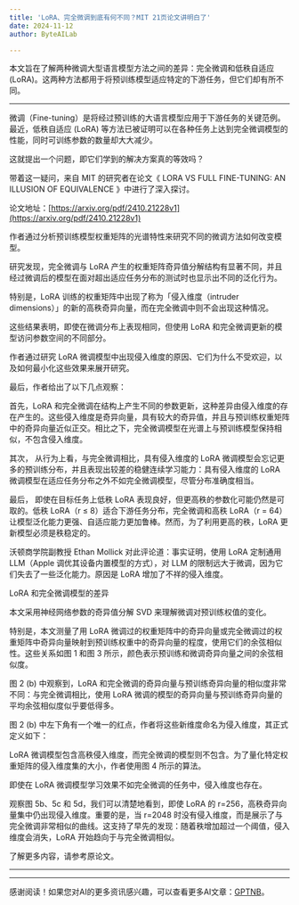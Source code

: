 ```yaml
---
title: 'LoRA、完全微调到底有何不同？MIT 21页论文讲明白了'
date: 2024-11-12
author: ByteAILab

---
```


本文旨在了解两种微调大型语言模型方法之间的差异：完全微调和低秩自适应 (LoRA)。这两种方法都用于将预训练模型适应特定的下游任务，但它们却有所不同。

---


微调（Fine-tuning）是将经过预训练的大语言模型应用于下游任务的关键范例。最近，低秩自适应 (LoRA) 等方法已被证明可以在各种任务上达到完全微调模型的性能，同时可训练参数的数量却大大减少。

这就提出一个问题，即它们学到的解决方案真的等效吗？

带着这一疑问，来自 MIT 的研究者在论文《 LORA VS FULL FINE-TUNING: AN ILLUSION OF EQUIVALENCE 》中进行了深入探讨。

论文地址：[https://arxiv.org/pdf/2410.21228v1](https://arxiv.org/pdf/2410.21228v1)

作者通过分析预训练模型权重矩阵的光谱特性来研究不同的微调方法如何改变模型。

研究发现，完全微调与 LoRA 产生的权重矩阵奇异值分解结构有显著不同，并且经过微调后的模型在面对超出适应任务分布的测试时也显示出不同的泛化行为。

特别是，LoRA 训练的权重矩阵中出现了称为「侵入维度（intruder dimensions）」的新的高秩奇异向量，而在完全微调中则不会出现这种情况。

这些结果表明，即使在微调分布上表现相同，但使用 LoRA 和完全微调更新的模型访问参数空间的不同部分。

作者通过研究 LoRA 微调模型中出现侵入维度的原因、它们为什么不受欢迎，以及如何最小化这些效果来展开研究。

最后，作者给出了以下几点观察：

首先，LoRA 和完全微调在结构上产生不同的参数更新，这种差异由侵入维度的存在产生的。这些侵入维度是奇异向量，具有较大的奇异值，并且与预训练权重矩阵中的奇异向量近似正交。相比之下，完全微调模型在光谱上与预训练模型保持相似，不包含侵入维度。

其次， 从行为上看，与完全微调相比，具有侵入维度的 LoRA 微调模型会忘记更多的预训练分布，并且表现出较差的稳健连续学习能力：具有侵入维度的 LoRA 微调模型在适应任务分布之外不如完全微调模型，尽管分布准确度相当。

最后， 即使在目标任务上低秩 LoRA 表现良好，但更高秩的参数化可能仍然是可取的。低秩 LoRA（r ≤ 8）适合下游任务分布，完全微调和高秩 LoRA（r = 64）让模型泛化能力更强、自适应能力更加鲁棒。然而，为了利用更高的秩，LoRA 更新模型必须是秩稳定的。

沃顿商学院副教授 Ethan Mollick 对此评论道：事实证明，使用 LoRA 定制通用 LLM（Apple 调优其设备内置模型的方式），对 LLM 的限制远大于微调，因为它们失去了一些泛化能力。原因是 LoRA 增加了不祥的侵入维度。

LoRA 和完全微调模型的差异

本文采用神经网络参数的奇异值分解 SVD 来理解微调对预训练权值的变化。

特别是，本文测量了用 LoRA 微调过的权重矩阵中的奇异向量或完全微调过的权重矩阵中奇异向量映射到预训练权重中的奇异向量的程度，使用它们的余弦相似性。这些关系如图 1 和图 3 所示，颜色表示预训练和微调奇异向量之间的余弦相似度。

图 2 (b) 中观察到，LoRA 和完全微调的奇异向量与预训练奇异向量的相似度非常不同：与完全微调相比，使用 LoRA 微调的模型的奇异向量与预训练奇异向量的平均余弦相似度似乎要低得多。

图 2 (b) 中左下角有一个唯一的红点，作者将这些新维度命名为侵入维度，其正式定义如下：

LoRA 微调模型包含高秩侵入维度，而完全微调的模型则不包含。为了量化特定权重矩阵的侵入维度集的大小，作者使用图 4 所示的算法。

即使在 LoRA 微调模型学习效果不如完全微调的任务中，侵入维度也存在。

观察图 5b、5c 和 5d，我们可以清楚地看到，即使 LoRA 的 r=256，高秩奇异向量集中仍出现侵入维度。重要的是，当 r=2048 时没有侵入维度，而是展示了与完全微调非常相似的曲线。这支持了早先的发现：随着秩增加超过一个阈值，侵入维度会消失，LoRA 开始趋向于与完全微调相似。

了解更多内容，请参考原论文。

---
---
感谢阅读！如果您对AI的更多资讯感兴趣，可以查看更多AI文章：[GPTNB](https://gptnb.com)。